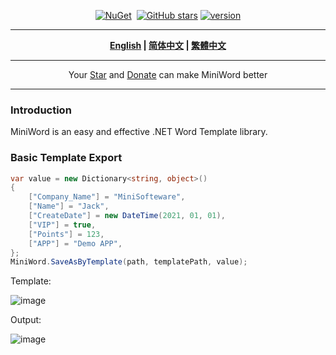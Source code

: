 <div align="center">
<p><a href="https://www.nuget.org/packages/MiniWord"><img src="https://img.shields.io/nuget/v/MiniWord.svg" alt="NuGet"></a>  <a href="https://www.nuget.org/packages/MiniWord"><img src="https://img.shields.io/nuget/dt/MiniWord.svg" alt=""></a>  
<a href="https://github.com/mini-software/MiniWord" rel="nofollow"><img src="https://img.shields.io/github/stars/mini-software/MiniWord?logo=github" alt="GitHub stars"></a> 
<a href="https://www.nuget.org/packages/MiniWord"><img src="https://img.shields.io/badge/.NET-%3E%3D%204.5-red.svg" alt="version"></a>
</p>
</div>


---

<div align="center">
<p><strong><a href="README.md">English</a> | <a href="README.zh-CN.md">简体中文</a> | <a href="README.zh-Hant.md">繁體中文</a></strong></p>
</div>

---

<div align="center">
 Your <a href="https://github.com/mini-software/MiniWord">Star</a> and <a href="https://miniexcel.github.io">Donate</a> can make MiniWord better 
</div>

---


### Introduction

MiniWord is an easy and effective .NET Word Template library.

### Basic Template Export

```csharp
var value = new Dictionary<string, object>()
{
	["Company_Name"] = "MiniSofteware",
	["Name"] = "Jack",
	["CreateDate"] = new DateTime(2021, 01, 01),
	["VIP"] = true,
	["Points"] = 123,
	["APP"] = "Demo APP",
};
MiniWord.SaveAsByTemplate(path, templatePath, value);
```

Template:

![image](https://user-images.githubusercontent.com/12729184/189614577-ac22d47c-30d5-4db5-9299-09f07211f1bf.png)

Output:

![image](https://user-images.githubusercontent.com/12729184/189612248-dd9381de-bbb8-4c72-adec-ac8982f60f96.png)